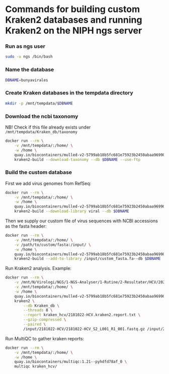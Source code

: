 # Commands for building custom Kraken2 databases and running Kraken2 on the NIPH ngs server

### Run as ngs user
```bash
sudo -u ngs /bin/bash
```

### Name the database
```bash
DBNAME=bunyavirales
```

### Create Kraken databases in the tempdata directory
```bash
mkdir -p /mnt/tempdata/$DBNAME
```

### Download the ncbi taxonomy
NB! Check if this file already exists under `/mnt/tempdata/Kraken_db/taxonomy`

```bash
docker run --rm \
    -v /mnt/tempdata/:/home/ \
    -w /home \
    quay.io/biocontainers/mulled-v2-5799ab18b5fc681e75923b2450abaa969907ec98:87fc08d11968d081f3e8a37131c1f1f6715b6542-0 \
    kraken2-build --download-taxonomy --db $DBNAME --use-ftp
```

### Build the custom database  
First we add virus genomes from RefSeq:
```bash
docker run --rm \
    -v /mnt/tempdata/:/home/ \
    -w /home \
    quay.io/biocontainers/mulled-v2-5799ab18b5fc681e75923b2450abaa969907ec98:87fc08d11968d081f3e8a37131c1f1f6715b6542-0 \
    kraken2-build --download-library viral --db $DBNAME
```  

Then we supply our custom file of virus sequences with NCBI accessions as the fasta header:  
```bash
docker run --rm \
    -v /mnt/tempdata/:/home/ \
    -v /path/to/custom/fasta:/input/ \
    -w /home \
    quay.io/biocontainers/mulled-v2-5799ab18b5fc681e75923b2450abaa969907ec98:87fc08d11968d081f3e8a37131c1f1f6715b6542-0 \
    kraken2-build --add-to-library /input/custom_fasta.fa--db $DBNAME
```

Run Kraken2 analysis. Example:
```bash
docker run --rm \
    -v /mnt/N/Virologi/NGS/1-NGS-Analyser/1-Rutine/2-Resultater/HCV/2024/NGS-Oppsett-04_Pegivirus:/input/ \
    -v /mnt/tempdata/:/home/ \
    -w /home \
    quay.io/biocontainers/mulled-v2-5799ab18b5fc681e75923b2450abaa969907ec98:87fc08d11968d081f3e8a37131c1f1f6715b6542-0 \
    kraken2 \
        --db Kraken_db \
        --threads 8 \
        --report kraken_hcv/2181022-HCV.kraken2.report.txt \
        --gzip-compressed \
        --paired \
        /input/2181022-HCV/2181022-HCV_S2_L001_R1_001.fastq.gz /input/2181022-HCV/2181022-HCV_S2_L001_R2_001.fastq.gz
```
Run MultiQC to gather kraken reports:
```bash
docker run --rm \
    -v /mnt/tempdata/:/home/ \
    -w /home \
    quay.io/biocontainers/multiqc:1.21--pyhdfd78af_0 \
    multiqc kraken_hcv/
```
